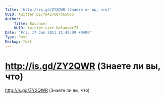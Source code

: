 ```yaml
---
Title: 'http://is.gd/ZY2QWR (Знаете ли вы, что)'
UUID: twitter.81779427687665665
Author:
    Title: Balancer
    UUID: twitter.user.balancer73
Date: 'Fri, 17 Jun 2011 21:45:09 +0400'
Type: Post
Markup: Text
---
```


# http://is.gd/ZY2QWR (Знаете ли вы, что)

http://is.gd/ZY2QWR (Знаете ли вы, что)